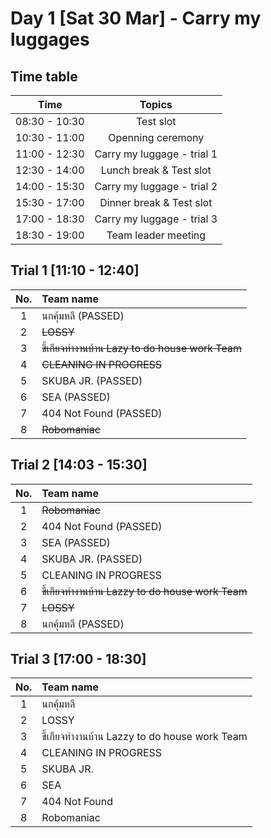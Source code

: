 # Day 1 [Sat 30 Mar] - Carry my luggages

## Time table

|   Time              |     Topics                                  |
|:-------------------:|:-------------------------------------------:|
|    08:30 - 10:30    |     Test slot                               |
|    10:30 - 11:00    |     Openning ceremony                       |
|    11:00 - 12:30    |     Carry my luggage - trial 1              |
|    12:30 - 14:00    |     Lunch break & Test slot                 |
|    14:00 - 15:30    |     Carry my luggage - trial 2              |
|    15:30 - 17:00    |     Dinner break & Test slot                |
|    17:00 - 18:30    |     Carry my luggage - trial 3              |
|    18:30 - 19:00    |     Team leader meeting                     |


## Trial 1 [11:10 - 12:40]

|   No.     |      Team name                                        |    
|:---------:|:------------------------------------------------------|   
|   1       |    นกคุ้มหลี (PASSED)                                            |  
|   2       |    ~~LOSSY~~                                              | 
|   3       |  ~~ขี้เกียจทำงานบ้าน Lazy to do house work Team~~            |
|   4       |   ~~CLEANING IN PROGRESS~~                                |
|   5       |   SKUBA JR. (PASSED)                                  |
|   6       |   SEA (PASSED)                                                |
|   7       |   404 Not Found  (PASSED)                                     |
|   8       |   ~~Robomaniac~~                                          |


## Trial 2 [14:03 - 15:30]

|   No.     |      Team name                                        |    
|:---------:|:------------------------------------------------------|   
|   1       |   ~~Robomaniac~~                                          |
|   2       |   404 Not Found (PASSED)                                       |
|   3       |   SEA (PASSED)                                             |
|   4       |   SKUBA JR. (PASSED)                                          |
|   5       |   CLEANING IN PROGRESS                                |
|   6       |  ~~ขี้เกียจทำงานบ้าน Lazzy to do house work Team~~            |
|   7       |  ~~LOSSY~~                                                | 
|   8       | นกคุ้มหลี (PASSED)                                                  |  

## Trial 3 [17:00 - 18:30]

|   No.     |      Team name                                        |    
|:---------:|:------------------------------------------------------|   
|   1       |    นกคุ้มหลี                                             |  
|   2       |    LOSSY                                              | 
|   3       |  ขี้เกียจทำงานบ้าน Lazzy to do house work Team            |
|   4       |   CLEANING IN PROGRESS                                |
|   5       |   SKUBA JR.                                           |
|   6       |   SEA                                                 |
|   7       |   404 Not Found                                       |
|   8       |   Robomaniac                                          |


